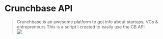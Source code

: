 # Crunchbase API 
> Crunchbase is an awesome platform to get info about startups, VCs & entrepreneurs 
This is a script I created to easily use the CB API<br>
![](https://i.pinimg.com/564x/ab/2c/44/ab2c448be24c5880645b8cf0a792c429.jpg)
